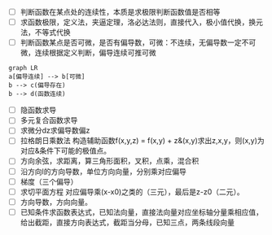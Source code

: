  - [ ] 判断函数在某点处的连续性，本质是求极限判断函数值是否相等
 - [ ] 求函数极限，定义法，夹逼定理，洛必达法则，直接代入，极小值代换，换元法，不等式代换
 - [ ] 判断函数某点是否可微，是否有偏导数，可微：不连续，无偏导数一定不可微，连续根据定义判断，偏导连续可推可微
```mermaid
graph LR
a[偏导连续] --> b[可微]
b --> c(偏导存在)
b --> d(函数连续)
```
- [ ] 隐函数求导
- [ ] 多元复合函数求导
- [ ] 求微分dz求偏导数偏z
- [ ] 拉格朗日乘数法 构造辅助函数f(x,y,z) = f(x,y) + z&(x,y)求出z,x,y，则(x,y)为对应&条件下可能的极值点。
- [ ] 方向余弦，求距离，算三角形面积，叉积，点乘，混合积
- [ ] 沿方向l的方向导数，单位方向向量，分别乘对应偏导
- [ ] 梯度（三个偏导）
- [ ] 求切平面方程 对应偏导乘(x-x0)之类的（三元），最后是z-z0（二元）。
- [ ] 方向导数，方向向量。
- [ ] 已知条件求函数表达式，已知法向量，直接法向量对应坐标轴分量乘相应值，给出截距，直接方向表达式，截距当分母，已知三点，两条线段向量
<!--stackedit_data:
eyJoaXN0b3J5IjpbLTQ3ODc3ODg3MiwyMDkyNjkwNDY5LDY5NT
k2MzY5XX0=
-->